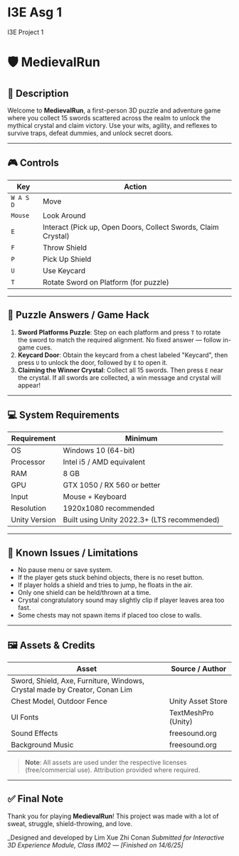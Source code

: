 # I3E Asg 1
I3E Project 1
# 🛡️ MedievalRun

## 📖 Description
Welcome to **MedievalRun**, a first-person 3D puzzle and adventure game where you collect 15 swords scattered across the realm to unlock the mythical crystal and claim victory. Use your wits, agility, and reflexes to survive traps, defeat dummies, and unlock secret doors.

---

## 🎮 Controls

| Key | Action |
|-----|--------|
| `W A S D` | Move |
| `Mouse` | Look Around |
| `E` | Interact (Pick up, Open Doors, Collect Swords, Claim Crystal) |
| `F` | Throw Shield |
| `P` | Pick Up Shield |
| `U` | Use Keycard |
| `T` | Rotate Sword on Platform (for puzzle) |

---

## 🧠 Puzzle Answers / Game Hack

1. **Sword Platforms Puzzle**: Step on each platform and press `T` to rotate the sword to match the required alignment. No fixed answer — follow in-game cues.
2. **Keycard Door**: Obtain the keycard from a chest labeled "Keycard", then press `U` to unlock the door, followed by `E` to open it.
3. **Claiming the Winner Crystal**: Collect all 15 swords. Then press `E` near the crystal. If all swords are collected, a win message and crystal will appear!

---

## 💻 System Requirements

| Requirement | Minimum |
|-------------|---------|
| OS | Windows 10 (64-bit) |
| Processor | Intel i5 / AMD equivalent |
| RAM | 8 GB |
| GPU | GTX 1050 / RX 560 or better |
| Input | Mouse + Keyboard |
| Resolution | 1920x1080 recommended |
| Unity Version | Built using Unity 2022.3+ (LTS recommended) |

---

## 🐞 Known Issues / Limitations

- No pause menu or save system.
- If the player gets stuck behind objects, there is no reset button.
- If player holds a shield and tries to jump, he floats in the air.
- Only one shield can be held/thrown at a time.
- Crystal congratulatory sound may slightly clip if player leaves area too fast.
- Some chests may not spawn items if placed too close to walls.

---

## 🖼️ Assets & Credits

| Asset | Source / Author |
|-------|------------------|
| Sword, Shield, Axe, Furniture, Windows, Crystal made by Creator, Conan Lim
| Chest Model, Outdoor Fence | Unity Asset Store |
| UI Fonts | TextMeshPro (Unity) |
| Sound Effects | freesound.org |
| Background Music | freesound.org |

> **Note**: All assets are used under the respective licenses (free/commercial use). Attribution provided where required.

---

## ✅ Final Note

Thank you for playing **MedievalRun**! This project was made with a lot of sweat, struggle, shield-throwing, and love.

_Designed and developed by Lim Xue Zhi Conan 
_Submitted for Interactive 3D Experience Module, Class IM02 — [Finished on 14/6/25]_

